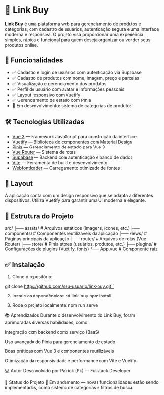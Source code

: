 # 🛒 Link Buy

**Link Buy** é uma plataforma web para gerenciamento de produtos e categorias, com cadastro de usuários, autenticação segura e uma interface moderna e responsiva. O projeto visa proporcionar uma experiência simples, rápida e funcional para quem deseja organizar ou vender seus produtos online.

## 🚀 Funcionalidades

- ✅ Cadastro e login de usuários com autenticação via Supabase
- ✅ Cadastro de produtos com nome, imagem, preço e parcelas
- ✅ Visualização e gerenciamento dos produtos
- ✅ Perfil do usuário com avatar e informações pessoais
- ✅ Layout responsivo com Vuetify
- ✅ Gerenciamento de estado com Pinia
- 🔄 Em desenvolvimento: sistema de categorias de produtos

## 🛠️ Tecnologias Utilizadas

- [Vue 3](https://vuejs.org/) — Framework JavaScript para construção da interface
- [Vuetify](https://vuetifyjs.com/) — Biblioteca de componentes com Material Design
- [Pinia](https://pinia.vuejs.org/) — Gerenciamento de estado para Vue 3
- [Vue Router](https://router.vuejs.org/) — Sistema de rotas
- [Supabase](https://supabase.io/) — Backend com autenticação e banco de dados
- [Vite](https://vitejs.dev/) — Ferramenta de build e desenvolvimento
- [Webfontloader](https://github.com/typekit/webfontloader) — Carregamento otimizado de fontes

## 📸 Layout

A aplicação conta com um design responsivo que se adapta a diferentes dispositivos. Utiliza Vuetify para garantir uma UI moderna e elegante.

## 📂 Estrutura do Projeto

src/
├── assets/ # Arquivos estáticos (imagens, ícones, etc.)
├── components/ # Componentes reutilizáveis da aplicação
├── views/ # Páginas principais da aplicação
├── router/ # Arquivos de rotas (Vue Router)
├── store/ # Pinia stores (usuários, produtos, etc.)
├── plugins/ # Configurações de plugins (Vuetify, fonts)
└── App.vue # Componente raiz




## ✅ Instalação

1. Clone o repositório:

git clone https://github.com/seu-usuario/link-buy.git´´



2. Instale as dependências::
cd link-buy
npm install

3. Rode o projeto localmente:
  npm run serve



📚 Aprendizados
Durante o desenvolvimento do Link Buy, foram aprimoradas diversas habilidades, como:

Integração com backend como serviço (BaaS)

Uso avançado do Pinia para gerenciamento de estado

Boas práticas com Vue 3 e componentes reutilizáveis

Otimização da responsividade e performance com Vite e Vuetify

💻 Autor
Desenvolvido por Patrick (Pk) — Fullstack Developer

📌 Status do Projeto
🔧 Em andamento — novas funcionalidades estão sendo implementadas, como sistema de categorias e filtros de busca.



